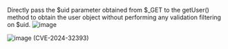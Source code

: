 
Directly pass the $uid parameter obtained from $_GET to the getUser() method to obtain the user object without performing any validation filtering on $uid.
![image](https://github.com/W-Shaoye/test/assets/24892698/72526ccb-30b5-47c8-bb43-fc449466c8cf)


![image](https://github.com/W-Shaoye/test/assets/24892698/cd6d35c8-73f1-4105-aa6d-51b96047ace9)
(CVE-2024-32393)
